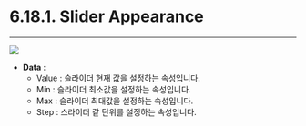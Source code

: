 # 6.18.1. Slider Appearance

---

![](/assets/slider-ex-001.png)

* **Data** : 
  * Value : 슬라이더 현재 값을 설정하는 속성입니다.
  * Min : 슬라이더 최소값을 설정하는 속성입니다.
  * Max : 슬라이더 최대값을 설정하는 속성입니다.
  * Step : 스라이더 같 단위를 설정하는 속성입니다.



